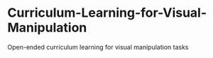 # Curriculum-Learning-for-Visual-Manipulation
Open-ended curriculum learning for visual manipulation tasks
